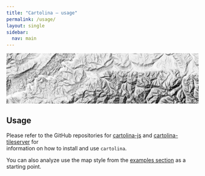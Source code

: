 ```yaml
---
title: "Cartolina — usage"
permalink: /usage/
layout: single
sidebar:
  nav: main   
---
```


![shaded relief](/assets/images/shaded-relief-narrow.jpg)

## Usage

Please refer to the GitHub repositories for [cartolina-js](https://github.com/cartolinadev/cartolina-js)
and [cartolina-tileserver](https://github.com/cartolinadev/cartolina-tileserver) for  
information on how to install and use `cartolina`.

You can also analyze use the map style from the [examples section](/examples) as a starting point.


